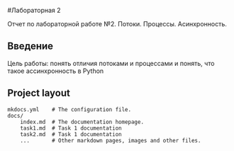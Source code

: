 #Лабораторная 2

Отчет по лабораторной работе №2. Потоки. Процессы. Асинхронность.

## Введение
Цель работы: понять отличия потоками и процессами и понять, что такое ассинхронность в Python

## Project layout

    mkdocs.yml    # The configuration file.
    docs/
        index.md  # The documentation homepage.
        task1.md  # Task 1 documentation
        task2.md  # Task 1 documentation
        ...       # Other markdown pages, images and other files.

